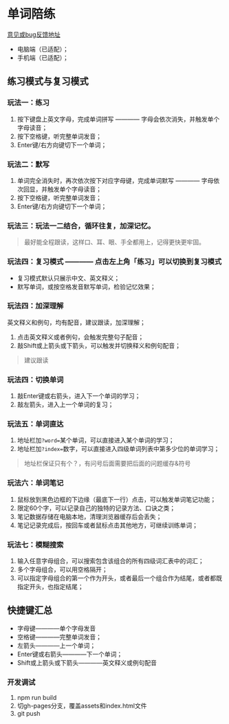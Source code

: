 


# 单词陪练

[意见或bug反馈地址](https://txc.qq.com/products/643117)

- 电脑端（已适配）；
- 手机端（已适配）；

## 练习模式与复习模式

### 玩法一：练习

1. 按下键盘上英文字母，完成单词拼写 ———— 字母会依次消失，并触发单个字母读音；
2. 按下空格键，听完整单词发音；
3. Enter键/右方向键切下一个单词；

### 玩法二：默写

1. 单词完全消失时，再次依次按下对应字母键，完成单词默写 ———— 字母依次回显，并触发单个字母读音；
2. 按下空格键，听完整单词发音；
3. Enter键/右方向键切下一个单词；

### 玩法三：玩法一二结合，循环往复，加深记忆。

> 最好能全程跟读，这样口、耳、眼、手全都用上，记得更快更牢固。


### 玩法四：复习模式 ———— 点击左上角「练习」可以切换到复习模式

- 复习模式默认只展示中文、英文释义；
- 默写单词，或按空格发音默写单词，检验记忆效果；

### 玩法四：加深理解

英文释义和例句，均有配音，建议跟读，加深理解；
1. 点击英文释义或者例句，会触发完整句子配音；
2. 敲Shift或上箭头或下箭头，可以触发并切换释义和例句配音；
> 建议跟读

### 玩法四：切换单词
1. 敲Enter键或右箭头，进入下一个单词的学习；
2. 敲左箭头，进入上一个单词的复习；

### 玩法五：单词直达
1. 地址栏加`?word=`某个单词，可以直接进入某个单词的学习；
2. 地址栏加`?index=`数字，可以直接进入四级单词列表中第多少位的单词学习；
> 地址栏保证只有个？，有问号后面需要把后面的问题缓存&符号

### 玩法六：单词笔记
1. 鼠标放到黑色边框的下边缘（最底下一行）点击，可以触发单词笔记功能；
2. 限定60个字，可以记录自己的独特的记录方法、口诀之类；
3. 笔记数据存储在电脑本地，清理浏览器缓存后会丢失；
4. 笔记记录完成后，按回车或者鼠标点击其他地方，可继续训练单词；

### 玩法七：模糊搜索
1. 输入任意字母组合，可以搜索包含该组合的所有四级词汇表中的词汇；
2. 多个字母组合，可以用空格隔开；
3. 可以指定字母组合的第一个作为开头，或者最后一个组合作为结尾，或者都既指定开头，也指定结尾；


## 快捷键汇总
- 字母键————单个字母发音
- 空格键————完整单词发音；
- 左箭头————上一个单词；
- Enter键或右箭头————下一个单词；
- Shift或上箭头或下箭头————英文释义或例句配音



### 开发调试
1. npm run build
2. 切gh-pages分支，覆盖assets和index.html文件
3. git push
